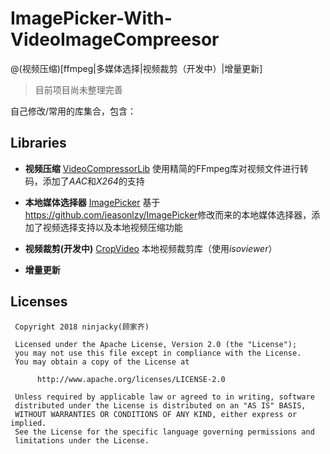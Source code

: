 # ImagePicker-With-VideoImageCompreesor

@(视频压缩)[ffmpeg|多媒体选择|视频裁剪（开发中）|增量更新]

>目前项目尚未整理完善

自己修改/常用的库集合，包含：

## Libraries
- **视频压缩** [VideoCompressorLib](videocompressorlib/README.md) 
使用精简的FFmpeg库对视频文件进行转码，添加了*AAC*和*X264*的支持

- **本地媒体选择器** [ImagePicker](imagepicker/README.md)
基于<https://github.com/jeasonlzy/ImagePicker>修改而来的本地媒体选择器，添加了视频选择支持以及本地视频压缩功能

- **视频裁剪(开发中)** [CropVideo](cropvideo)
本地视频裁剪库（使用*isoviewer*）

- **增量更新** 

## Licenses
```
 Copyright 2018 ninjacky(顾家齐)

 Licensed under the Apache License, Version 2.0 (the "License");
 you may not use this file except in compliance with the License.
 You may obtain a copy of the License at

      http://www.apache.org/licenses/LICENSE-2.0

 Unless required by applicable law or agreed to in writing, software
 distributed under the License is distributed on an "AS IS" BASIS,
 WITHOUT WARRANTIES OR CONDITIONS OF ANY KIND, either express or implied.
 See the License for the specific language governing permissions and
 limitations under the License.
```
